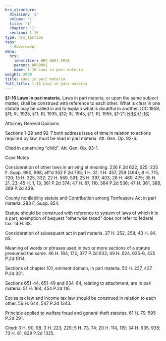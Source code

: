 ```yaml
---
hrs_structure:
  division: '1'
  volume: '1'
  title: '1'
  chapter: '1'
  section: 1-16
type: hrs_section
tags:
  - Government
menu:
  hrs:
    identifier: HRS_0001-0016
    parent: HRS0001
    name: 1-16 Laws in pari materia
weight: 2090
title: Laws in pari materia
full_title: 1-16 Laws in pari materia
---
```

**§1-16 Laws in pari materia.** Laws in pari materia, or upon the same subject matter, shall be construed with reference to each other. What is clear in one statute may be called in aid to explain what is doubtful in another. [CC 1859, §11; RL 1925, §11; RL 1935, §12; RL 1945, §11; RL 1955, §1-21; [HRS §1-16](/title-1/chapter-1/section-1-16/)]

Attorney General Opinions

Sections 1-29 and 92-7 both address issue of time in relation to actions required by law, must be read in pari materia. Att. Gen. Op. 92-6.

Cited in construing "child". Att. Gen. Op. 93-1.

Case Notes

Consideration of other laws in arriving at meaning. 236 F.2d 622, 625; 235 F. Supp. 990, 998; aff'd 352 F.2d 735; 1 H. 31; 1 H. 457, 259 (464); 8 H. 715, 720; 15 H. 325, 332; 22 H. 589, 591; 25 H. 397, 403; 26 H. 469, 475; 35 H. 21, 23; 45 H. 1, 13, 361 P.2d 374; 47 H. 87, 110, 384 P.2d 536; 47 H. 361, 388, 389 P.2d 439.

County nonliability statute and Contribution among Tortfeasors Act in pari materia. 283 F. Supp. 854.

Statute should be construed with reference to system of laws of which it is a part; exemption of bequest "otherwise taxed" does not refer to federal tax. 14 H. 38.

Consideration of subsequent act in pari materia. 37 H. 252, 258; 43 H. 84, 85.

Meaning of words or phrases used in two or more sections of a statute presumed the same. 46 H. 164, 172, 377 P.2d 932; 49 H. 624, 635-6, 425 P.2d 1014.

Sections of chapter 101, eminent domain, in pari materia. 50 H. 237, 437 P.2d 321.

Sections 651-44, 651-49 and 634-64, relating to attachment, are in pari materia. 51 H. 164, 454 P.2d 116.

Excise tax law and income tax law should be construed in relation to each other. 56 H. 644, 547 P.2d 1343.

Principle applied to welfare fraud and general theft statutes. 61 H. 79, 595 P.2d 291.

Cited: 3 H. 90, 98; 3 H. 223, 229; 5 H. 73, 74; 20 H. 114, 119; 34 H. 935, 938; 73 H. 81, 829 P.2d 1325.